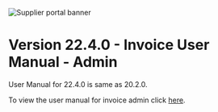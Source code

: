 ![Supplier portal banner](../../../../images/banner-supplier-portal.jpg)

# Version 22.4.0 - Invoice User Manual - Admin

User Manual for 22.4.0 is same as 20.2.0. 

To view the user manual for invoice admin click [here](../20.2.0/usermanual-supplierportal-invoice-admin.md).

